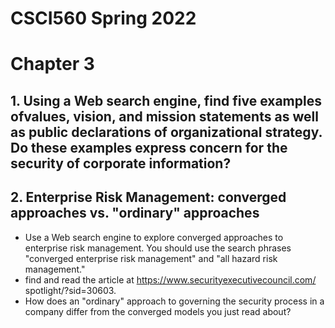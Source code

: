 # CSCI560 Spring 2022
# Chapter 3

## 1. Using a Web search engine, find five examples ofvalues, vision, and mission statements as well as public declarations of organizational strategy. Do these examples express concern for the security of corporate information?

## 2. Enterprise Risk Management: converged approaches vs. "ordinary" approaches
+ Use a Web search engine to explore converged approaches to enterprise risk management. You should use the search phrases "converged enterprise risk management" and "all hazard risk management." 
+ find and read the article at https://www.securityexecutivecouncil.com/ spotlight/?sid=30603.
+ How does an "ordinary" approach to governing the security process in a company differ from the converged models you just read about? 

